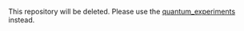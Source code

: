 This repository will be deleted.
Please use the [quantum_experiments](https://github.com/heyaroom/quantum_experiments) instead.
